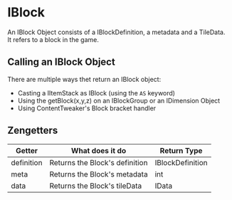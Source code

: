 # IBlock
An IBlock Object consists of a IBlockDefinition, a metadata and a TileData.  
It refers to a block in the game.

## Calling an IBlock Object

There are multiple ways thet return an IBlock object:

* Casting a IItemStack as IBlock (using the `AS` keyword)
* Using the getBlock(x,y,z) on an IBlockGroup or an IDimension Object
* Using ContentTweaker's Block bracket handler

## Zengetters

| Getter     | What does it do                | Return Type      |
|------------|--------------------------------|------------------|
| definition | Returns the Block's definition | IBlockDefinition |
| meta       | Returns the Block's metadata   | int              |
| data       | Returns the Block's tileData   | IData            |